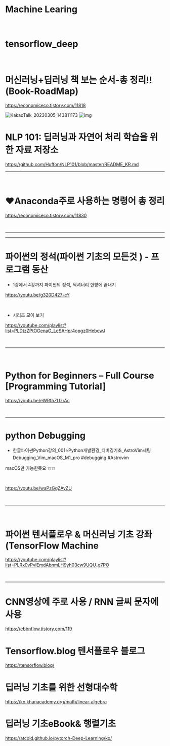 
# Machine Learing 

<br>


# tensorflow_deep

<br>

# 머신러닝+딥러닝 책 보는 순서-총 정리!!(Book-RoadMap)

https://economiceco.tistory.com/11818

![KakaoTalk_20230305_143811173](https://user-images.githubusercontent.com/67513038/225540880-d4d870d2-1221-4a46-b09c-b5d9aa63b3af.png)
![img](https://user-images.githubusercontent.com/67513038/225540886-69f18b72-aade-440f-a929-2bfc2fd5cd82.jpg)

# NLP 101: 딥러닝과 자연어 처리 학습을 위한 자료 저장소

https://github.com/Huffon/NLP101/blob/master/README_KR.md

<hr>

<br>

# ♥︎Anaconda주로 사용하는 명령어 총 정리

https://economiceco.tistory.com/11830

<br>

<hr>

<hr>

# 파이썬의 정석(파이썬 기초의 모든것 ) - 프로그램 동산 

- 1강에서 4강까지 파이썬의 정석, 딕셔너리 한방에 끝내기

https://youtu.be/g320D427-cY

<br>

- 시리즈 모아 보기

https://youtube.com/playlist?list=PLDtzZPtOGenaG_LeSAHpr4opgz0HebcwJ

<br>

<hr>


<br>

# Python for Beginners – Full Course [Programming Tutorial]

https://youtu.be/eWRfhZUzrAc


<br>

<hr>

# python Debugging

- 한글파이썬Python강의_001⭐️Python개발환경_디버깅기초_AstroVim세팅Debugging_Vim_macOS_M1_pro #debugging #Astrovim


macOS만 가능한듯요 ㅠㅠ

<br>

https://youtu.be/waPzGgZAyZU

<br>

<hr>

<br>

# 파이썬 텐서플로우 & 머신러닝 기초 강좌 (TensorFlow Machine

https://youtube.com/playlist?list=PLRx0vPvlEmdAbnmLH9yh03cw9UQU_o7PO

<br>

<hr>

# CNN영상에 주로 사용 / RNN 글씨 문자에 사용

https://ebbnflow.tistory.com/119

# Tensorflow.blog 텐서플로우 블로그

https://tensorflow.blog/

# 딥러닝 기초를 위한 선형대수학

https://ko.khanacademy.org/math/linear-algebra

# 딥러닝 기초eBook& 행렬기초

https://atcold.github.io/pytorch-Deep-Learning/ko/
